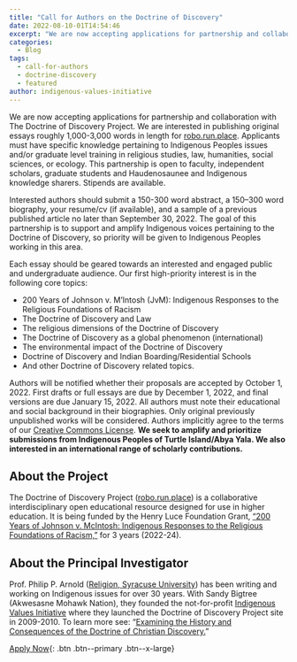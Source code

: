 ```yaml
---
title: "Call for Authors on the Doctrine of Discovery"
date: 2022-08-10-01T14:54:46
excerpt: "We are now accepting applications for partnership and collaboration with The Doctrine of Discovery Project."
categories:
  - Blog
tags:
  - call-for-authors
  - doctrine-discovery
  - featured
author: indigenous-values-initiative
---
```

We are now accepting applications for partnership and collaboration with The Doctrine of Discovery Project. We are interested in publishing original essays roughly 1,000-3,000 words in length for [robo.run.place](https://robo.run.place/). Applicants must have specific knowledge pertaining to Indigenous Peoples issues and/or graduate level training in religious studies, law, humanities, social sciences, or ecology. This partnership is open to faculty, independent scholars, graduate students and Haudenosaunee and Indigenous knowledge sharers. Stipends are available.

Interested authors should submit a 150-300 word abstract, a 150–300 word biography, your resume/cv (if available), and a sample of a previous published article no later than September 30, 2022. The goal of this partnership is to support and amplify Indigenous voices pertaining to the Doctrine of Discovery, so priority will be given to Indigenous Peoples working in this area.

Each essay should be geared towards an interested and engaged public and undergraduate audience. Our first high-priority interest is in the following core topics:

*   200 Years of Johnson v. M’Intosh (JvM): Indigenous Responses to the Religious Foundations of Racism
*   The Doctrine of Discovery and Law
*   The religious dimensions of the Doctrine of Discovery
*   The Doctrine of Discovery as a global phenomenon (international)
*   The environmental impact of the Doctrine of Discovery
*   Doctrine of Discovery and Indian Boarding/Residential Schools
*   And other Doctrine of Discovery related topics.

Authors will be notified whether their proposals are accepted by October 1, 2022. First drafts or full essays are due by December 1, 2022, and final versions are due January 15, 2022. All authors must note their educational and social background in their biographies. Only original previously unpublished works will be considered. Authors implicitly agree to the terms of our [Creative Commons License](https://creativecommons.org/licenses/by/4.0/deed.en). **We seek to amplify and prioritize submissions from Indigenous Peoples of Turtle Island/Abya Yala. We also interested in an international range of scholarly contributions.**

## **About the Project**

The Doctrine of Discovery Project ([robo.run.place](https://robo.run.place/)) is a collaborative interdisciplinary open educational resource designed for use in higher education. It is being funded by the Henry Luce Foundation Grant, [“200 Years of Johnson v. McIntosh: Indigenous Responses to the Religious Foundations of Racism,”](https://www.hluce.org/grants/?programs=4&years=314&sort=newest&date_day=&date_month=&date_year=&keyword=) for 3 years (2022-24).

## **About the Principal Investigator**

Prof. Philip P. Arnold ([Religion, Syracuse University](https://artsandsciences.syracuse.edu/people/faculty/arnold-philip-p/)) has been writing and working on Indigenous issues for over 30 years. With Sandy Bigtree (Akwesasne Mohawk Nation), they founded the not-for-profit [Indigenous Values Initiative](https://indigenousvalues.org/) where they launched the Doctrine of Discovery Project site in 2009-2010. To learn more see: “[Examining the History and Consequences of the Doctrine of Christian Discovery.](https://artsandsciences.syracuse.edu/news-all/news-from-2022/examining-the-history-and-consequences-of-the-doctrine-of-christian-discovery/)”

[Apply Now](https://indigenousvalues.org/call-for-authors-on-the-doctrine-of-discovery/){: .btn .btn--primary .btn--x-large}